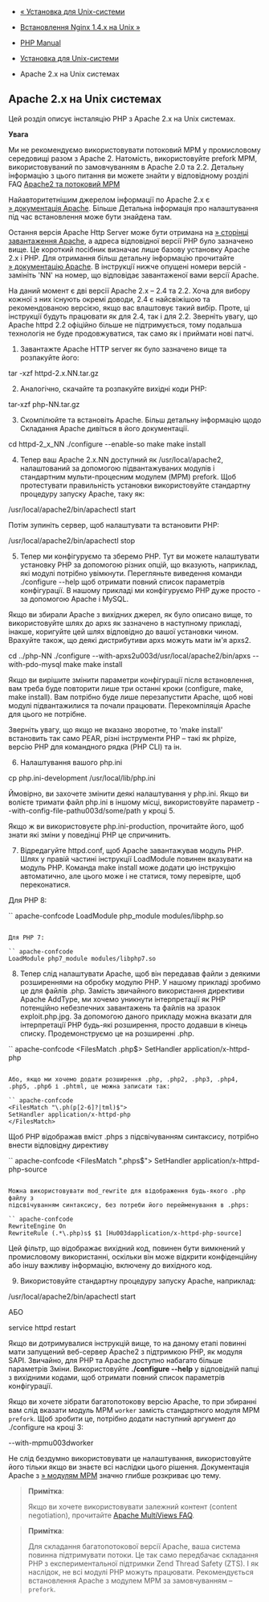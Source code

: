 - [« Установка для Unix-системи](install.unix.md)
- [Встановлення Nginx 1.4.x на Unix »](install.unix.nginx.md)

- [PHP Manual](index.md)
- [Установка для Unix-системи](install.unix.md)
- Apache 2.x на Unix системах

## Apache 2.x на Unix системах

Цей розділ описує інсталяцію PHP з Apache 2.x на Unix системах.

**Увага**

Ми не рекомендуємо використовувати потоковий MPM у промисловому середовищі разом
з Apache 2. Натомість, використовуйте prefork MPM, використовуваний по
замовчуванням в Apache 2.0 та 2.2. Детальну інформацію з цього питання ви
можете знайти у відповідному розділі FAQ [Apache2 та потоковий
MPM](faq.installation.md#faq.installation.apache2)

Найавторитетнішим джерелом інформації по Apache 2.x є
[» документація Apache](http://httpd.apache.org/docs/current/). Більше
Детальна інформація про налаштування під час встановлення може бути знайдена там.

Остання версія Apache Http Server може бути отримана на
[» сторінці завантаження Apache](http://httpd.apache.org/), а адреса
відповідної версії PHP було зазначено вище. Це короткий посібник
визначає лише базову установку Apache 2.x і PHP. Для отримання більш
детальну інформацію прочитайте [» документацію
Apache](http://httpd.apache.org/docs/current/). В інструкції нижче
опущені номери версій - замініть 'NN' на номер, що відповідає
завантаженої вами версії Apache.

На даний момент є дві версії Apache 2.x – 2.4 та 2.2. Хоча для вибору
кожної з них існують окремі доводи, 2.4 є найсвіжішою
та рекомендованою версією, якщо вас влаштовує такий вибір. Проте,
ці інструкції будуть працювати як для 2.4, так і для 2.2. Зверніть
увагу, що Apache httpd 2.2 офіційно більше не підтримується,
тому подальша технологія не буде продовжуватися, так само як і
приймати нові патчі.

1. Завантажте Apache HTTP server як було зазначено вище та розпакуйте його:

tar -xzf httpd-2.x.NN.tar.gz

2. Аналогічно, скачайте та розпакуйте вихідні коди PHP:

tar-xzf php-NN.tar.gz

3. Скомпілюйте та встановіть Apache. Більш детальну інформацію щодо
Складання Apache дивіться в його документації.

cd httpd-2_x_NN
./configure --enable-so
make
make install

4. Тепер ваш Apache 2.x.NN доступний як /usr/local/apache2,
налаштований за допомогою підвантажуваних модулів і стандартним
мульти-процесним модулем (MPM) prefork. Щоб протестувати
правильність установки використовуйте стандартну процедуру запуску
Apache, таку як:

/usr/local/apache2/bin/apachectl start

Потім зупиніть сервер, щоб налаштувати та встановити PHP:

/usr/local/apache2/bin/apachectl stop

5. Тепер ми конфігуруємо та зберемо PHP. Тут ви можете налаштувати
установку PHP за допомогою різних опцій, що вказують, наприклад,
які модулі потрібно увімкнути. Перегляньте виведення команди ./configure
--help щоб отримати повний список параметрів конфігурації. В нашому
прикладі ми конфігуруємо PHP дуже просто - за допомогою Apache і
MySQL.

Якщо ви збирали Apache з вихідних джерел, як було описано вище, то
використовуйте шлях до apxs як зазначено в наступному прикладі, інакше,
коригуйте цей шлях відповідно до вашої установки чином.
Врахуйте також, що деякі дистрибутиви apxs можуть мати ім'я
apxs2.

cd ../php-NN
./configure --with-apxs2u003d/usr/local/apache2/bin/apxs --with-pdo-mysql
make
make install

Якщо ви вирішите змінити параметри конфігурації після встановлення, вам
треба буде повторити лише три останні кроки (configure, make,
make install). Вам потрібно буде лише перезапустити Apache, щоб
нові модулі підвантажилися та почали працювати. Перекомпіляція Apache
для цього не потрібне.

Зверніть увагу, що якщо не вказано зворотне, то 'make install' встановить
так само PEAR, різні інструменти PHP – такі як phpize, версію
PHP для командного рядка (PHP CLI) та ін.

6. Налаштування вашого php.ini

cp php.ini-development /usr/local/lib/php.ini

Ймовірно, ви захочете змінити деякі налаштування у php.ini. Якщо
ви волієте тримати файл php.ini в іншому місці, використовуйте
параметр --with-config-file-pathu003d/some/path у кроці 5.

Якщо ж ви використовуєте php.ini-production, прочитайте його, щоб
знати які зміни у поведінці PHP це спричинить.

7. Відредагуйте httpd.conf, щоб Apache завантажував модуль PHP.
Шлях у правій частині інструкції LoadModule повинен вказувати на модуль
PHP. Команда make install може додати цю інструкцію
автоматично, але цього може і не статися, тому перевірте,
щоб переконатися.

Для PHP 8:

`` apache-confcode
LoadModule php_module modules/libphp.so
````

Для PHP 7:

`` apache-confcode
LoadModule php7_module modules/libphp7.so
````

8. Тепер слід налаштувати Apache, щоб він передавав файли з
деякими розширеннями на обробку модулю PHP. У нашому прикладі
зробимо це для файлів .php. Замість звичайного використання директиви
Apache AddType, ми хочемо уникнути інтерпретації як PHP потенційно
небезпечних завантажень та файлів на зразок exploit.php.jpg. За допомогою
даного прикладу можна вказати для інтерпретації PHP будь-які
розширення, просто додавши в кінець списку. Продемонструємо це
на розширенні .php.

`` apache-confcode
<FilesMatch \.php$>
SetHandler application/x-httpd-php
</FilesMatch>
````

Або, якщо ми хочемо додати розширення .php, .php2, .php3, .php4,
.php5, .php6 і .phtml, це можна записати так:

`` apache-confcode
<FilesMatch "\.ph(p[2-6]?|tml)$">
SetHandler application/x-httpd-php
</FilesMatch>
````

Щоб PHP відображав вміст .phps з підсвічуванням синтаксису,
потрібно внести відповідну директиву

`` apache-confcode
<FilesMatch "\.phps$">
SetHandler application/x-httpd-php-source
</FilesMatch>
````

Можна використовувати mod_rewrite для відображення будь-якого .php файлу з
підсвічуванням синтаксису, без потреби його перейменування в .phps:

`` apache-confcode
RewriteEngine On
RewriteRule (.*\.php)s$ $1 [Hu003dapplication/x-httpd-php-source]
````

Цей фільтр, що відображає вихідний код, повинен бути вимкнений у
промисловому використанні, оскільки він може відкрити
конфіденційну або іншу важливу інформацію, включену до вихідного
код.

9. Використовуйте стандартну процедуру запуску Apache, наприклад:

/usr/local/apache2/bin/apachectl start

АБО

service httpd restart

Якщо ви дотримувалися інструкцій вище, то на даному етапі повинні мати
запущений веб-сервер Apache2 з підтримкою PHP, як модуля SAPI.
Звичайно, для PHP та Apache доступно набагато більше параметрів
Зміни. Використовуйте **./configure --help** у відповідній папці
з вихідними кодами, щоб отримати повний список параметрів конфігурації.

Якщо ви хочете зібрати багатопотокову версію Apache, то при збиранні вам
слід вказати модуль MPM `worker` замість стандартного модуля MPM
`prefork`. Щоб зробити це, потрібно додати наступний аргумент до
./configure на кроці 3:

--with-mpmu003dworker

Не слід бездумно використовувати це налаштування, використовуйте його тільки
якщо ви знаєте всі наслідки цього рішення. Документація Apache з
[» модулям MPM](http://httpd.apache.org/docs/current/mpm.md)
значно глибше розкриває цю тему.

> **Примітка**:
>
> Якщо ви хочете використовувати залежний контент (content negotiation),
> прочитайте [Apache MultiViews
> FAQ](faq.installation.md#faq.installation.apache.multiviews).

> **Примітка**:
>
> Для складання багатопотокової версії Apache, ваша система повинна
> підтримувати потоки. Це так само передбачає складання PHP з
> експериментальної підтримки Zend Thread Safety (ZTS). І як
> наслідок, не всі модулі PHP можуть працювати. Рекомендується встановлення
> Apache з модулем MPM за замовчуванням – `prefork`.
